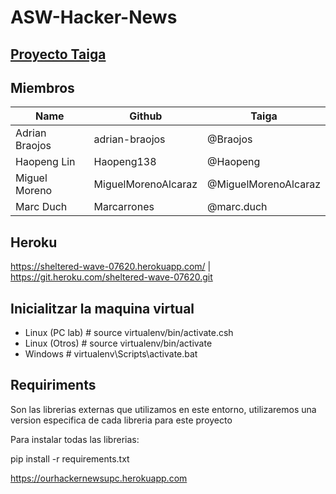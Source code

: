 # ASW-Hacker-News

## [Proyecto Taiga](https://tree.taiga.io/project/haopeng-asw-hacker-news-projects/timeline)

## Miembros
| Name | Github | Taiga |
| --- | --- | --- |
| Adrian Braojos | adrian-braojos | @Braojos |
| Haopeng Lin | Haopeng138 | @Haopeng |
| Miguel Moreno | MiguelMorenoAlcaraz | @MiguelMorenoAlcaraz |
| Marc Duch | Marcarrones | @marc.duch |

## Heroku 
https://sheltered-wave-07620.herokuapp.com/ | https://git.heroku.com/sheltered-wave-07620.git

## Inicialitzar la maquina virtual
* Linux (PC lab) \# source virtualenv/bin/activate.csh
* Linux (Otros)  \# source virtualenv/bin/activate
* Windows        \# virtualenv\Scripts\activate.bat

## Requiriments

Son las librerias externas que utilizamos en este entorno, utilizaremos una version especifica de cada libreria para este proyecto 

Para instalar todas las librerias:

pip install -r requirements.txt

https://ourhackernewsupc.herokuapp.com

